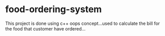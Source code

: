# food-ordering-system
This project is done using c++ oops concept...used to calculate the bill for the food that customer have ordered...
